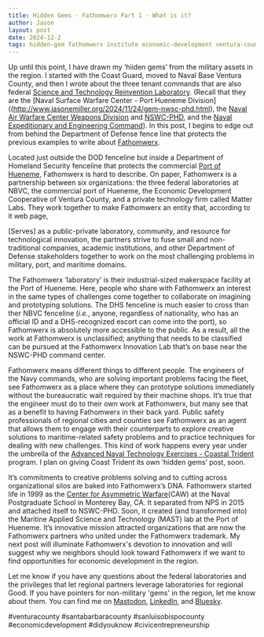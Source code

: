 ```yaml
---
title: Hidden Gems - Fathomwerx Part 1 - What is it?
author: Jason
layout: post
date: 2024-12-2
tags: hidden-gem fathomwerx institute economic-development ventura-county
---
```


Up until this point, I have drawn my ‘hiiden gems’ from the military assets in the region.  I started with the Coast Guard, moved to Naval Base Ventura County, and then I wrote about the three tenant commands that are also federal [Science and Technology Reinvention Laboratory](https://rt.cto.mil/ddre-rt/dd-rtl/strl/).  (Recall that they are the [Naval Surface Warfare Center - Port Hueneme Division]((http://www.jasonemiller.org/2024/11/24/gem-nwsc-phd.html), the [Naval Air Warfare Center Weapons Division](http://www.jasonemiller.org/2024/11/21/gem-nawcwd.html) and [NSWC-PHD](http://www.jasonemiller.org/2024/11/24/gem-nwsc-phd.html), and the [Naval Expeditionary and Engineering Command](https://exwc.navfac.navy.mil)).  In this post, I begins to edge out from behind the Department of Defense fence line that protects the previous examples to write about [Fathomwerx](http://fathomwerx.com).

Located just outside the DOD fenceline but inside a Department of Homeland Security fenceline that protects the commercial [Port of Hueneme](https://www.portofhueneme.org), Fathomwerx is hard to describe.  On paper, Fathomwerx is a partnership between six organizations:  the three federal laboratories at NBVC, the commercial port of Hueneme, the Economic Development Cooperative of Ventura County, and a private technology firm called Matter Labs.  They work together to make Fathomwerx an entity that, according to it web page, 

<quote>
[Serves] as a public-private laboratory, community, and resource for technological innovation, the partners strive to fuse small and non-traditional companies, academic institutions, and other Department of Defense stakeholders together to work on the most challenging problems in military, port, and maritime domains.
</quote>

The Fathomwerx ‘laboratory’ is their industrial-sized makerspace facility at the Port of Hueneme.  Here, people who share with Fathomwerx an interest in the same types of challenges come together to collaborate on imagining and prototyping solutions.  The DHS fenceline is much easier to cross than ther NBVC fenceline (*i.e.*, anyone, regardless of nationality, who has an official ID and a DHS-recognized escort can come into the port), so Fathomwerx is absolutely more accessible to the public.  As a result, all the work at Fathomwerx is unclassified; anything that needs to be classified can be pursued at the Fathomwerx Innovation Lab that’s on base near the NSWC-PHD command center.

Fathomwerx means different things to different people.  The engineers of the Navy commands, who are solving important problems facing the fleet, see Fathomwerx as a place where they can prototype solutions immediately without the bureaucratic wait required by their machine shops.  It’s true that the engineer must do to their own work at Fathomwerx, but many see that as a benefit to having Fathomwerx in their back yard.  Public safety professionals of regional cities and counties see Fathomwerx as an agent that allows them to engage with their counterparts to explore creative solutions to maritime-related safety problems and to practice techniques for dealing with new challenges.  This kind of work happens every year under the umbrella of the [Advanced Naval Technology Exercises - Coastal Trident](https://antx.org/coastal-trident/) program.  I plan on giving Coast Trident its own ‘hidden gems’ post, soon.

It’s commitments to creative problems solving and to cutting across organizational silos are baked into Fathomwerx’s DNA.  Fathomwerx started life in 1999 as the [Center for Asymmetric Warfare](https://en.wikipedia.org/wiki/Center_for_Asymmetric_Warfare)(CAW) at the Naval Postgraduate School in Monterey Bay, CA.  It separated from NPS in 2015 and attached itself to NSWC-PHD.  Soon, it created (and transformed into) the Maritine Applied Science and Technology (MAST) lab at the Port of Hueneme.  It’s innovative mission attracted organizations that are now the Fathomwerx partners who united under the Fathomwerx trademark.  My next post will illuminate Fathomwerx's devotion to innovation and will suggest why we neighbors should look toward Fathomwerx if we want to find opportunities for economic development in the region.

Let me know if you have any questions about the federal laboratories and the privileges that let regional partners leverage laboratories for regional Good.  If you have pointers for non-military 'gems' in the region, let me know about them.  You can find me on [Mastodon](https://c.im/@jasonemiller), [LinkedIn](https://www.linkedin.com/in/jasonearlmiller/), and [Bluesky](https://bsky.app/profile/jasonemiller.bsky.social).

#venturacounty #santabarbaracounty #sanluisobispocounty #economicdevelopment #didyouknow #civicentrepreneurship

<!--
SYNTAX FOR IMAGES
* use services to create JPG and to create thumbnail that is 720px wide

[![ALT-TEXT](/assets/images/filename-thumbnail.jpg)](/assets/images/filename.jpg)
-->

<!--
SYNTAX FOR VIDEO
* convert MOV to mp4 using VLC

<video width="480" height="320" controls="controls">
  <source src="/assets/media/filename.m4v" type="video/mp4">
</video>
-->
